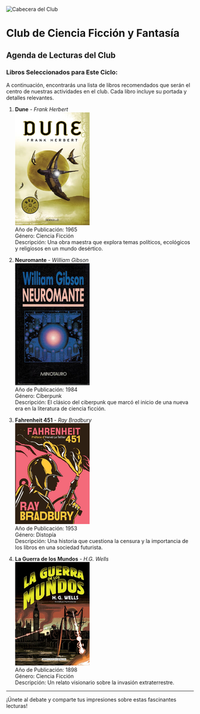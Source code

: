 ![Cabecera del Club](../../imagenes/1.Club_Ficcion/retro_sci_fi_pulp_adventure__10_by_zombardo_dhmunvr-fullview.png)

# Club de Ciencia Ficción y Fantasía

## Agenda de Lecturas del Club

### Libros Seleccionados para Este Ciclo:

A continuación, encontrarás una lista de libros recomendados que serán el centro de nuestras actividades en el club. Cada libro incluye su portada y detalles relevantes.

1. **Dune** - *Frank Herbert*  
   <img src="../../imagenes/Portadas_Libros/Dune.jpg" alt="Portada de Dune" width="200px">  
   Año de Publicación: 1965  
   Género: Ciencia Ficción  
   Descripción: Una obra maestra que explora temas políticos, ecológicos y religiosos en un mundo desértico.

2. **Neuromante** - *William Gibson*  
   <img src="../../imagenes/Portadas_Libros/Neuromante.jpg" alt="Portada de Neuromante" width="200px">  
   Año de Publicación: 1984  
   Género: Ciberpunk  
   Descripción: El clásico del ciberpunk que marcó el inicio de una nueva era en la literatura de ciencia ficción.

3. **Fahrenheit 451** - *Ray Bradbury*  
   <img src="../../imagenes/Portadas_Libros/Fahrenheit.jpg" alt="Portada de Fahrenheit 451" width="200px">  
   Año de Publicación: 1953  
   Género: Distopía  
   Descripción: Una historia que cuestiona la censura y la importancia de los libros en una sociedad futurista.

4. **La Guerra de los Mundos** - *H.G. Wells*  
   <img src="../../imagenes/Portadas_Libros/LaGuerraDeLosMundos.jpg" alt="Portada de La Guerra de los Mundos" width="200px">  
   Año de Publicación: 1898  
   Género: Ciencia Ficción  
   Descripción: Un relato visionario sobre la invasión extraterrestre.

---

¡Únete al debate y comparte tus impresiones sobre estas fascinantes lecturas!
